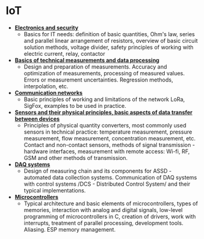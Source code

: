 # IoT

- [**Electronics and security**](https://github.com/Limonadovy-joe/Electronics-and-security)
  -  Basics for IT needs: definition of basic quantities, Ohm's law, series and parallel linear arrangement of resistors, overview of basic circuit solution methods, voltage divider, safety principles of working with electric current, relay, contactor
- [**Basics of technical measurements and data processing**](https://github.com/Limonadovy-joe/Basics-of-technical-measurements-and-data-processing)
  -  Design and preparation of measurements. Accuracy and optimization of measurements, processing of measured values. Errors or measurement uncertainties. Regression methods, interpolation, etc.
- [**Communication networks**](https://github.com/Limonadovy-joe/IoT-communication-networks)
  -  Basic principles of working and limitations of the network LoRa, SigFox, examples to be used in practice.
- [**Sensors and their physical principles, basic aspects of data transfer between devices**](https://github.com/Limonadovy-joe/Sensors-and-their-physical-principles-basic-aspects-of-data-transfer-between-devices/edit/main/README.md)
  - Principles of physical quantity converters, most commonly used sensors in technical practice: temperature measurement, pressure measurement, flow measurement, concentration measurement, etc. Contact and non-contact sensors, methods of signal transmission - hardware interfaces, measurement with remote access: Wi-fi, RF, GSM and other methods of transmission.
- [**DAQ systems**](https://github.com/Limonadovy-joe/daq-systems)
  - Design of measuring chain and its components for ASSD - automated data collection systems.   Communication of DAQ systems with control systems /DCS - Distributed Control System/ and their typical implementations.
- [**Microcontrollers**](https://github.com/Limonadovy-joe/Microcontrollers/tree/main)
  - Typical architecture and basic elements of microcontrollers, types of memories, interaction with analog and digital signals, low-level programming of microcontrollers in C, creation of drivers, work with interrupts, treatment of parallel processing, development tools. Aliasing. ESP memory management.

